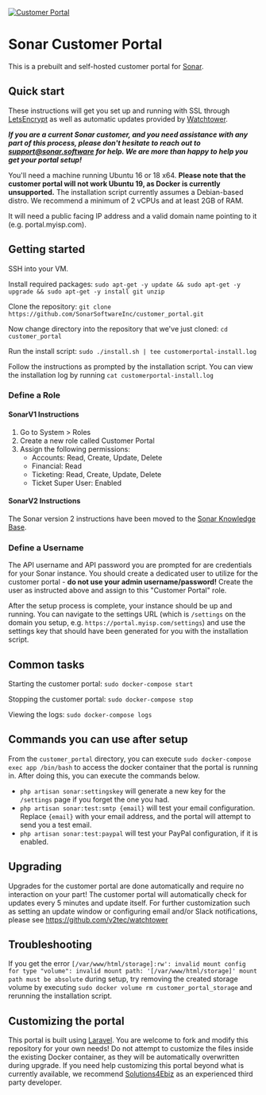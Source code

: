 [![Customer Portal](https://i.imgur.com/AMoOuyg.png)](https://github.com/SonarSoftwareInc/customer_portal)

# Sonar Customer Portal

This is a prebuilt and self-hosted customer portal for [Sonar](https://sonar.software).

## Quick start

These instructions will get you set up and running with SSL through [LetsEncrypt](https://letsencrypt.org) as well as automatic updates provided by [Watchtower](https://github.com/v2tec/watchtower).

**_If you are a current Sonar customer, and you need assistance with any part of this process, please don't hesitate to reach out to support@sonar.software for help. We are more than happy to help you get your portal setup!_**

You'll need a machine running Ubuntu 16 or 18 x64. **Please note that the customer portal will not work Ubuntu 19, as Docker is currently unsupported.** The installation script currently assumes a Debian-based distro. We recommend a minimum of 2 vCPUs and at least 2GB of RAM.

It will need a public facing IP address and a valid domain name pointing to it (e.g. portal.myisp.com).

## Getting started

SSH into your VM.

Install required packages:
`sudo apt-get -y update && sudo apt-get -y upgrade && sudo apt-get -y install git unzip`

Clone the repository:
`git clone https://github.com/SonarSoftwareInc/customer_portal.git`

Now change directory into the repository that we've just cloned:
`cd customer_portal`

Run the install script:
`sudo ./install.sh | tee customerportal-install.log`

Follow the instructions as prompted by the installation script.
You can view the installation log by running
`cat customerportal-install.log`

### Define a Role

#### SonarV1 Instructions ####
1. Go to System > Roles
1. Create a new role called Customer Portal
1. Assign the following permissions:
   * Accounts: Read, Create, Update, Delete
   * Financial: Read
   * Ticketing: Read, Create, Update, Delete
   * Ticket Super User: Enabled

#### SonarV2 Instructions ####

The Sonar version 2 instructions have been moved to the [Sonar Knowledge Base](https://docs.sonar.expert/baseline-config/customer-portal-configuration-checklist#api_user_permissions).

### Define a Username

The API username and API password you are prompted for are credentials for your Sonar instance. You should create a dedicated user to utilize for the customer portal - **do not use your admin username/password!** Create the user as instructed above and assign to this "Customer Portal" role.

After the setup process is complete, your instance should be up and running. You can navigate to the settings URL (which is `/settings` on the domain you setup, e.g. `https://portal.myisp.com/settings`) and use the settings key that should have been generated for you with the installation script.

## Common tasks

Starting the customer portal:
`sudo docker-compose start`

Stopping the customer portal:
`sudo docker-compose stop`

Viewing the logs:
`sudo docker-compose logs`

## Commands you can use after setup

From the `customer_portal` directory, you can execute `sudo docker-compose exec app /bin/bash` to access the docker container that the portal is running in. After doing this, you can execute the commands below.

* `php artisan sonar:settingskey` will generate a new key for the `/settings` page if you forget the one you had.
* `php artisan sonar:test:smtp {email}` will test your email configuration. Replace `{email}` with your email address, and the portal will attempt to send you a test email.
* `php artisan sonar:test:paypal` will test your PayPal configuration, if it is enabled.

## Upgrading

Upgrades for the customer portal are done automatically and require no interaction on your part! The customer portal will automatically check for updates every 5 minutes and update itself. For further customization such as setting an update window or configuring email and/or Slack notifications, please see https://github.com/v2tec/watchtower

## Troubleshooting

If you get the error `[/var/www/html/storage]:rw': invalid mount config for type "volume": invalid mount path: '[/var/www/html/storage]' mount path must be absolute` during setup, try removing the created storage volume by executing `sudo docker volume rm customer_portal_storage` and rerunning the installation script.

## Customizing the portal

This portal is built using [Laravel](https://laravel.com/). You are welcome to fork and modify this repository for your own needs! Do not attempt to customize the files inside the existing Docker container, as they will be automatically overwritten during upgrade. If you need help customizing this portal beyond what is currently available, we recommend [Solutions4Ebiz](https://www.solutions4ebiz.com/) as an experienced third party developer.
